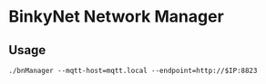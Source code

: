 # BinkyNet Network Manager

## Usage 

```
./bnManager --mqtt-host=mqtt.local --endpoint=http://$IP:8823
```
